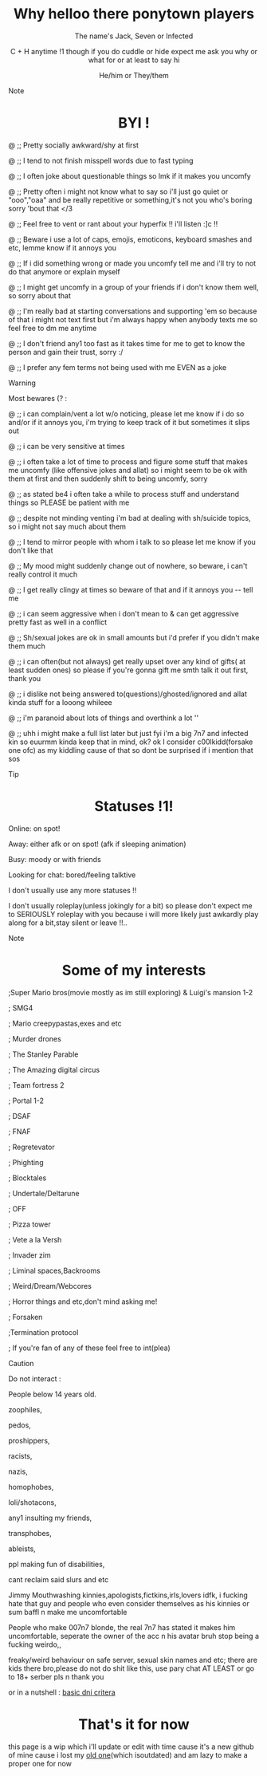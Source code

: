 <h1 p align="center">                          Why helloo there ponytown players
</h1></p>
<p align="center">
The name's Jack, Seven or Infected  </p>
<p align="center">C + H anytime !1 though if you do cuddle or hide expect me ask you why or what for or at least to say hi  </p>
<p align="center">He/him or They/them</p>

> [!NOTE]
><h1 align="center"> BYI ! </h1>
>@ ;; Pretty socially awkward/shy at first
> 
>@ ;; I tend to not finish misspell words due to fast typing
> 
>@ ;; I often joke about questionable things so lmk if it makes you uncomfy
> 
>@ ;; Pretty often i might not know what to say so i'll just go quiet or "ooo","oaa" and be really repetitive or something,it's not you who's boring sorry 'bout that </3
> 
>@ ;; Feel free to vent or rant about your hyperfix !! i'll listen :]c !!
> 
>@ ;; Beware i use a lot of caps, emojis, emoticons,  keyboard smashes and etc, lemme know if it annoys you
> 
>@ ;; If i did something wrong or made you uncomfy  tell me and i'll try to not do that anymore or explain myself
> 
>@ ;; I might get uncomfy in a group of your friends if i don't know them well, so sorry about that
> 
>@ ;; I'm really bad at starting conversations and supporting 'em so because of that i might not text first but i'm always happy when anybody texts me so feel free to dm me anytime
> 
>@ ;; I don't friend any1 too fast as it takes time for me to get to know the person and gain their trust, sorry :/
> 
>@ ;; I prefer any fem terms not being used with me EVEN as a joke
> 

>[!WARNING]
>Most bewares (? :
>
>@ ;; i can complain/vent a lot w/o noticing, please let me know if i do so and/or if it annoys you, i'm trying to keep track of it but sometimes it slips out
>
>@ ;; i can be very sensitive at times
>
>@ ;; i often take a lot of time to process and figure some stuff that makes me uncomfy (like offensive jokes and allat) so i might seem to be ok with them at first and then suddenly shift to being uncomfy, sorry
>
>@ ;; as stated be4 i often take a while to process stuff and understand things so PLEASE be patient with me
>
>@ ;; despite not minding venting i'm bad at dealing with sh/suicide topics, so i might not say much about them
>
>@ ;; I tend to mirror people with whom i talk to so please let me know if you don't like that
>
>@ ;; My mood might suddenly change out of nowhere, so beware, i can't really control it much
>
>@ ;; I get really clingy at times so beware of that and if it annoys you -- tell me
>
>@ ;; i can seem aggressive when i don't mean to & can get aggressive pretty fast as well in a conflict
>
>@ ;; Sh/sexual jokes are ok in small amounts but i'd prefer if you didn't make them much
>
>@ ;; i can often(but not always) get really upset over any kind of gifts( at least sudden ones) so please if you're gonna gift me smth talk it out first, thank you
>
>@ ;; i dislike not being answered to(questions)/ghosted/ignored and allat kinda stuff for a looong whileee
>
>@ ;; i'm paranoid about lots of things and overthink a lot ''
>
>@ ;; uhh i might make a full list later but just fyi i'm a big 7n7 and infected kin so euurmm kinda keep that in mind, ok? ok I consider c00lkidd(forsake one ofc) as my kiddling cause of that so dont be surprised if i mention that sos
>

> [!TIP]
> <h1 align="center"> Statuses !1! </h1>
> Online: on spot!
> 
> Away: either afk or on spot! (afk if sleeping animation)
> 
> Busy: moody or with friends
> 
> Looking for chat: bored/feeling talktive
> 
> I don't usually use any more statuses !!
>
> I don't usually roleplay(unless jokingly for a bit) so please don't expect me to SERIOUSLY roleplay with you because i will more likely just awkardly play along for a bit,stay silent or leave !!..

>[!NOTE]
> <h1 align="center"> Some of my interests </h1>
>
>;Super Mario bros(movie mostly as im still exploring) & Luigi's mansion 1-2
>
>; SMG4
>
>; Mario creepypastas,exes and etc
>
>; Murder drones
>
>; The Stanley Parable
>
>; The Amazing digital circus
>
>; Team fortress 2
>
>; Portal 1-2
>
>; DSAF
>
>; FNAF
>
>; Regretevator
>
>; Phighting
>
>; Blocktales
>
>; Undertale/Deltarune
>
>; OFF
>
>; Pizza tower
>
>; Vete a la Versh
>
>; Invader zim
>
>; Liminal spaces,Backrooms
>
>; Weird/Dream/Webcores
>
>; Horror things and etc,don't mind asking me!
>
>; Forsaken
>
>;Termination protocol
>
>; If you're fan of any of these feel free to int(plea)

>[!CAUTION]
>Do not interact :
>
>People below 14 years old.
>
>zoophiles,
>
>pedos,
>
>proshippers,
>
>racists,
>
>nazis,
>
>homophobes,
>
>loli/shotacons,
>
>any1 insulting my friends,
>
>transphobes,
>
>ableists,
>
>ppl making fun of disabilities,
>
>cant reclaim said slurs and etc
>
> Jimmy Mouthwashing kinnies,apologists,fictkins,irls,lovers idfk, i fucking hate that guy and people who even consider themselves as his kinnies or sum baffl n make me uncomfortable 
>
> People who make 007n7 blonde, the real 7n7 has stated it makes him uncomfortable, seperate the owner of the acc n his avatar bruh stop being a fucking weirdo,,
>
> freaky/weird behaviour on safe server, sexual skin names and etc; there are kids there bro,please do not do shit like this, use pary chat AT LEAST or go to 18+ serber pls n thank you 
>
>or in a nutshell : [basic dni critera](https://dni-criteria.carrd.co/)
>
<h1 align="center"> That's it for now</h1>

this page is a wip which i'll update or edit with time cause it's a new github of mine cause i lost my [old one](https://github.com/Jack-o-lantern-png-rbyi-pls)(which isoutdated) and am lazy to make a proper one for now
